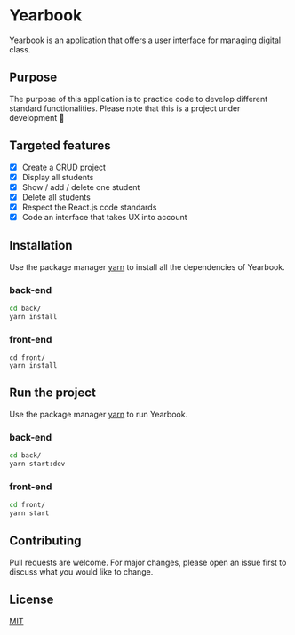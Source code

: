 # Yearbook

Yearbook is an application that offers a user interface for managing digital class.

## Purpose

The purpose of this application is to practice code to develop different standard functionalities. Please note that this is a project under development :pray:

## Targeted features

- [x] Create a CRUD project
- [x] Display all students
- [x] Show / add / delete one student
- [x] Delete all students
- [x] Respect the React.js code standards
- [x] Code an interface that takes UX into account

## Installation

Use the package manager [yarn](https://yarnpkg.com/) to install all the dependencies of Yearbook.

### back-end

```bash
cd back/
yarn install
```

### front-end

```front
cd front/
yarn install
```

## Run the project

Use the package manager [yarn](https://yarnpkg.com/) to run Yearbook.

### back-end

```bash
cd back/
yarn start:dev
```

### front-end

```bash
cd front/
yarn start
```

## Contributing

Pull requests are welcome. For major changes, please open an issue first to discuss what you would like to change.

## License

[MIT](https://choosealicense.com/licenses/mit/)

